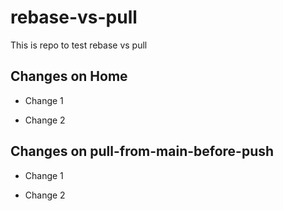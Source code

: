 # rebase-vs-pull

This is repo to test rebase vs pull

## Changes on Home

- Change 1

- Change 2

## Changes on pull-from-main-before-push

- Change 1

- Change 2
